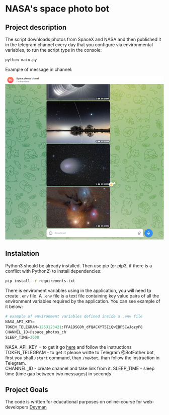 # NASA's space photo bot

## Project description

The script downloads photos from SpaceX and NASA and then published it in the telegram channel every day that you configure via environmental variables, to run the script type in the console:

```bash
python main.py
```

Example of message in channel:

![Example](./devman.png)

## Instalation

Python3 should be already installed. Then use pip (or pip3, if there is a conflict with Python2) to install dependencies:

```bash
pip install -r requirements.txt
```

There is enviroment variables using in the application, you will need tp create ```.env``` file. A ```.env``` file is a text file containing key value pairs of all the environment variables required by the application. You can see example of it below:

```python
# example of environment variables defined inside a .env file
NASA_API_KEY=
TOKEN_TELEGRAM=1253123421:FFA1DSGOh_dfQACXYT5IiQwEBP5CwJozyP8
CHANNEL_ID=@space_photos_ch
SLEEP_TIME=3600
```

NASA_API_KEY = to get it go [here](https://api.nasa.gov/) and follow the instructions
TOKEN_TELEGRAM - to get it please writte to Telegram @BotFather bot, first you shall ```/start``` command, than ```/newbot```, than follow the instruction in Telegram.  
CHANNEL_ID - create channel and take link from it.
SLEEP_TIME - sleep time (time gap between two messages) in seconds

## Project Goals

The code is written for educational purposes on online-course for web-developers [Devman](https://dvmn.org)
